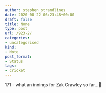 ```yaml
---
author: stephen_strandlines
date: 2020-08-22 06:23:48+00:00
draft: false
title: None
type: post
url: /923-2/
categories:
- uncategorised
kind:
- Note
post_format:
- Status
tags:
- cricket
---
```


171 - what an innings for Zak Crawley so far...🏏
